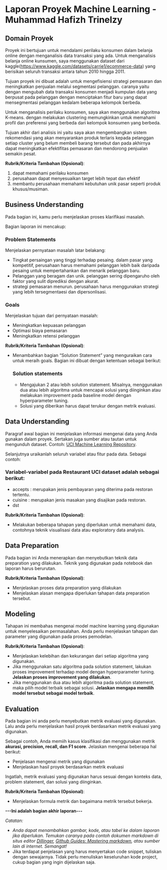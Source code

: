 # Laporan Proyek Machine Learning -  Muhammad Hafizh Trinelzy

## Domain Proyek

Proyek ini bertujuan untuk mendalami perilaku konsumen dalam belanja online dengan menganalisis data transaksi yang ada. Untuk menganalisis belanja online kunsumen, saya menggunakan dataset dari kaggle(https://www.kaggle.com/datasets/carrie1/ecommerce-data) yang berisikan seluruh transaksi antara tahun 2010 hingga 2011. 

Tujuan proyek ini dibuat adalah untuk mengefisiensi strategi pemasaran dan meningkatkan penjualan melalui segmentasi pelanggan. caranya yaitu dengan mengubah data transaksi konsumen menjadi kumpulan data yang berpusat pada pelanggan dengan menciptakan fitur baru yang dapat mensegmentasi pelanggan kedalam beberapa kelompok berbeda. 

Untuk menganalisis perilaku konsumen, saya akan menggunakan algoritma K-means. dengan melakukan clustering memungkinkan untuk memahami profil dan preferensi yang berbeda dari kelompok konsumen yang berbeda.

Tujuan akhir dari analisis ini yaitu saya akan mengembangkan sistem rekomendasi yang akan menyarankan produk terlaris kepada pelanggan setiap cluster yang belum membeli barang tersebut dan pada akhirnya dapat meningkatkan efektifitas pemasaran dan mendorong penjualan semakin pesat.

**Rubrik/Kriteria Tambahan (Opsional)**:

1. dapat memahami perilaku konsumen
2. perusahaan dapat menyesuaikan target lebih tepat dan efektif
3. membantu perusahaan memahami kebutuhan unik pasar seperti produk khusus/musiman.

## Business Understanding

Pada bagian ini, kamu perlu menjelaskan proses klarifikasi masalah.

Bagian laporan ini mencakup:

### Problem Statements

Menjelaskan pernyataan masalah latar belakang:
- Tingkat persaingan yang tinggi terhadap pesaing. dalam pasar yang kompetitif, perusahaan harus memahami pelanggan lebih baik daripada pesaing untuk mempertahankan dan menarik pelanggan baru.
- Pelanggan yang beragam dan unik. pelanggan sering dipengaruho oleh faktor yang sulit diprediksi dengan akurat.
- strategi pemasaran menurun. perusahaan harus menggunakan strategi yang lebih tersegmentaesi dan dipersonlisasi.

### Goals

Menjelaskan tujuan dari pernyataan masalah:
- Meningkatkan kepuasan pelanggan
- Optimasi biaya pemasaran
- Meningkatkan retensi pelanggan



**Rubrik/Kriteria Tambahan (Opsional)**:
- Menambahkan bagian “Solution Statement” yang menguraikan cara untuk meraih goals. Bagian ini dibuat dengan ketentuan sebagai berikut: 

    ### Solution statements
    - Mengajukan 2 atau lebih solution statement. Misalnya, menggunakan dua atau lebih algoritma untuk mencapai solusi yang diinginkan atau melakukan improvement pada baseline model dengan hyperparameter tuning.
    - Solusi yang diberikan harus dapat terukur dengan metrik evaluasi.

## Data Understanding
Paragraf awal bagian ini menjelaskan informasi mengenai data yang Anda gunakan dalam proyek. Sertakan juga sumber atau tautan untuk mengunduh dataset. Contoh: [UCI Machine Learning Repository](https://archive.ics.uci.edu/ml/datasets/Restaurant+%26+consumer+data).

Selanjutnya uraikanlah seluruh variabel atau fitur pada data. Sebagai contoh:  

### Variabel-variabel pada Restaurant UCI dataset adalah sebagai berikut:
- accepts : merupakan jenis pembayaran yang diterima pada restoran tertentu.
- cuisine : merupakan jenis masakan yang disajikan pada restoran.
- dst

**Rubrik/Kriteria Tambahan (Opsional)**:
- Melakukan beberapa tahapan yang diperlukan untuk memahami data, contohnya teknik visualisasi data atau exploratory data analysis.

## Data Preparation
Pada bagian ini Anda menerapkan dan menyebutkan teknik data preparation yang dilakukan. Teknik yang digunakan pada notebook dan laporan harus berurutan.

**Rubrik/Kriteria Tambahan (Opsional)**: 
- Menjelaskan proses data preparation yang dilakukan
- Menjelaskan alasan mengapa diperlukan tahapan data preparation tersebut.

## Modeling
Tahapan ini membahas mengenai model machine learning yang digunakan untuk menyelesaikan permasalahan. Anda perlu menjelaskan tahapan dan parameter yang digunakan pada proses pemodelan.

**Rubrik/Kriteria Tambahan (Opsional)**: 
- Menjelaskan kelebihan dan kekurangan dari setiap algoritma yang digunakan.
- Jika menggunakan satu algoritma pada solution statement, lakukan proses improvement terhadap model dengan hyperparameter tuning. **Jelaskan proses improvement yang dilakukan**.
- Jika menggunakan dua atau lebih algoritma pada solution statement, maka pilih model terbaik sebagai solusi. **Jelaskan mengapa memilih model tersebut sebagai model terbaik**.

## Evaluation
Pada bagian ini anda perlu menyebutkan metrik evaluasi yang digunakan. Lalu anda perlu menjelaskan hasil proyek berdasarkan metrik evaluasi yang digunakan.

Sebagai contoh, Anda memiih kasus klasifikasi dan menggunakan metrik **akurasi, precision, recall, dan F1 score**. Jelaskan mengenai beberapa hal berikut:
- Penjelasan mengenai metrik yang digunakan
- Menjelaskan hasil proyek berdasarkan metrik evaluasi

Ingatlah, metrik evaluasi yang digunakan harus sesuai dengan konteks data, problem statement, dan solusi yang diinginkan.

**Rubrik/Kriteria Tambahan (Opsional)**: 
- Menjelaskan formula metrik dan bagaimana metrik tersebut bekerja.

**---Ini adalah bagian akhir laporan---**

_Catatan:_
- _Anda dapat menambahkan gambar, kode, atau tabel ke dalam laporan jika diperlukan. Temukan caranya pada contoh dokumen markdown di situs editor [Dillinger](https://dillinger.io/), [Github Guides: Mastering markdown](https://guides.github.com/features/mastering-markdown/), atau sumber lain di internet. Semangat!_
- Jika terdapat penjelasan yang harus menyertakan code snippet, tuliskan dengan sewajarnya. Tidak perlu menuliskan keseluruhan kode project, cukup bagian yang ingin dijelaskan saja.

